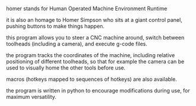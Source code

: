homer stands for Human Operated Machine Environment Runtime

it is also an homage to Homer Simpson who sits at a giant control panel, pushing buttons to make things happen.

this program allows you to steer a CNC machine around, switch between toolheads (including a camera), and execute g-code files.

the program tracks the coordinates of the machine, including relative positioning of different toolheads, so that for example the camera can be used to visually home the other tools before use.

macros (hotkeys mapped to sequences of hotkeys) are also available.

the program is written in python to encourage modifications during use, for maximum versatility.
